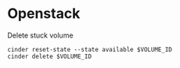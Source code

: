 # Openstack

Delete stuck volume

    cinder reset-state --state available $VOLUME_ID
    cinder delete $VOLUME_ID
